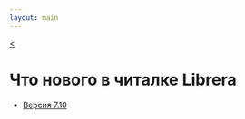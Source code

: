 ```yaml
---
layout: main
---
```

[<](/wiki/)

# Что нового в читалке Librera

* [Версия 7.10](/wiki/what-is-new/7.10/ru)
    